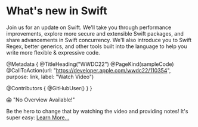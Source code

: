 # What's new in Swift

Join us for an update on Swift. We'll take you through performance improvements, explore more secure and extensible Swift packages, and share advancements in Swift concurrency. We'll also introduce you to Swift Regex, better generics, and other tools built into the language to help you write more flexible & expressive code.

@Metadata {
   @TitleHeading("WWDC22")
   @PageKind(sampleCode)
   @CallToAction(url: "https://developer.apple.com/wwdc22/110354", purpose: link, label: "Watch Video")

   @Contributors {
      @GitHubUser(<replace this with your GitHub handle>)
   }
}

😱 "No Overview Available!"

Be the hero to change that by watching the video and providing notes! It's super easy:
 [Learn More…](https://wwdcnotes.github.io/WWDCNotes/documentation/wwdcnotes/contributing)
